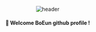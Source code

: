 <div align="center"> 
  
![header](https://capsule-render.vercel.app/api?height=300&type=Waving&text=Welcom!&fontColor=ffffff)

####  :wave: Welcome BoEun github profile !

</div>
